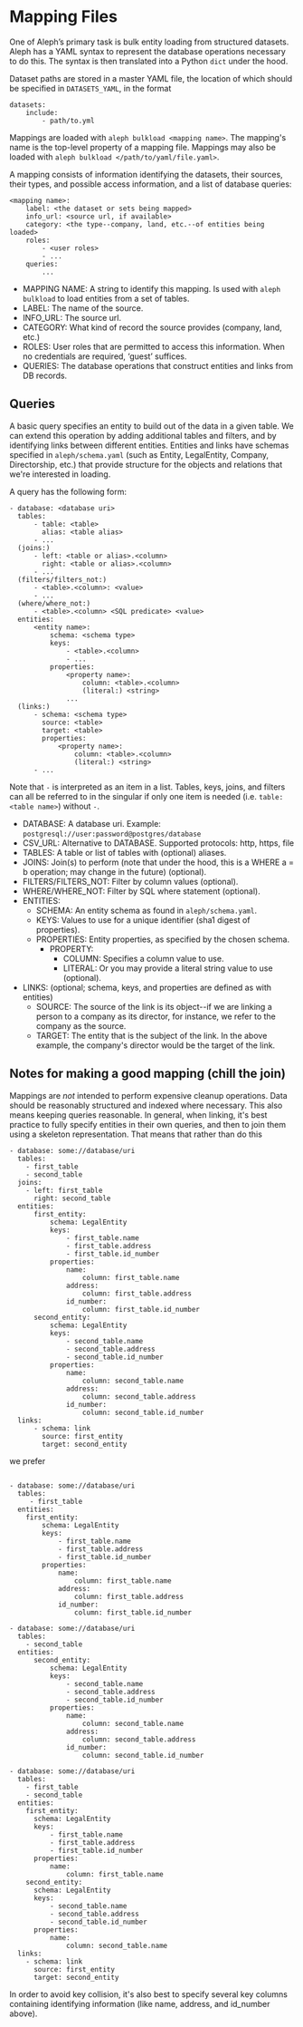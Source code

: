 # Mapping Files

One of Aleph’s primary task is bulk entity loading from structured datasets. Aleph has a YAML syntax to represent the database operations necessary to do this. The syntax is then translated into a Python `dict` under the hood.

Dataset paths are stored in a master YAML file, the location of which should be specified in `DATASETS_YAML`, in the format


```
datasets:
	include:
		- path/to.yml
```


Mappings are loaded with `aleph bulkload <mapping name>`. The mapping's name is the top-level property of a mapping file. Mappings may also be loaded with `aleph bulkload </path/to/yaml/file.yaml>`.

A mapping consists of information identifying the datasets, their sources, their types, and possible access information, and a list of database queries:


```
<mapping name>:
	label: <the dataset or sets being mapped>
	info_url: <source url, if available>
	category: <the type--company, land, etc.--of entities being loaded>
	roles:
		- <user roles>
		- ...
	queries:
		...
```


- MAPPING NAME: A string to identify this mapping. Is used with `aleph bulkload` to load entities from a set of tables.
- LABEL: The name of the source.
- INFO_URL: The source url.
- CATEGORY: What kind of record the source provides (company, land, etc.)
- ROLES: User roles that are permitted to access this information. When no credentials are required, ‘guest’ suffices.
- QUERIES: The database operations that construct entities and links from DB records.

## Queries

A basic query specifies an entity to build out of the data in a given table. We can extend this operation by adding additional tables and filters, and by identifying links between different entities. Entities and links have schemas specified in `aleph/schema.yaml` (such as Entity, LegalEntity, Company, Directorship, etc.) that provide structure for the objects and relations that we're interested in loading.

A query has the following form:

```
- database: <database uri>
  tables:
	  - table: <table>
	  	alias: <table alias>
	  - ...
  (joins:)
	  - left: <table or alias>.<column>
	  	right: <table or alias>.<column>
	  - ...
  (filters/filters_not:)
  	  - <table>.<column>: <value>
	  - ...
  (where/where_not:)
      - <table>.<column> <SQL predicate> <value>
  entities:
	  <entity name>:
		  schema: <schema type>
		  keys:
			  - <table>.<column>
			  - ...
		  properties:
			  <property name>:
				  column: <table>.<column>
				  (literal:) <string>
			  ...
  (links:)
	  - schema: <schema type>
		source: <table>
		target: <table>
	 	properties:
		  	<property name>:
				column: <table>.<column>
				(literal:) <string>
	  - ...
```

Note that `-` is interpreted as an item in a list. Tables, keys, joins, and filters can all be referred to in the singular if only one item is needed (i.e. `table: <table name>`) without `-`.

- DATABASE: A database uri. Example: `postgresql://user:password@postgres/database`
- CSV_URL: Alternative to DATABASE. Supported protocols: http, https, file
- TABLES: A table or list of tables with (optional) aliases.
- JOINS: Join(s) to perform (note that under the hood, this is a WHERE a = b operation; may change in the future) (optional).
- FILTERS/FILTERS_NOT: Filter by column values (optional).
- WHERE/WHERE_NOT: Filter by SQL where statement (optional).
- ENTITIES:
	- SCHEMA: An entity schema as found in `aleph/schema.yaml`.
	- KEYS: Values to use for a unique identifier (sha1 digest of properties).
	- PROPERTIES: Entity properties, as specified by the chosen schema.
		- PROPERTY:
			- COLUMN: Specifies a column value to use.
			- LITERAL: Or you may provide a literal string value to use (optional).
- LINKS: (optional; schema, keys, and properties are defined as with entities)
	- SOURCE: The source of the link is its object--if we are linking a person to a company as its director, for instance, we refer to the company as the source.
	- TARGET: The entity that is the subject of the link. In the above example, the company's director would be the target of the link.

## Notes for making a good mapping (chill the join)

Mappings are *not* intended to perform expensive cleanup operations. Data should be reasonably structured and indexed where necessary. This also means keeping queries reasonable. In general, when linking, it's best practice to fully specify entities in their own queries, and then to join them using a skeleton representation. That means that rather than do this

```
- database: some://database/uri
  tables:
  	- first_table
	- second_table
  joins:
    - left: first_table
	  right: second_table
  entities:
	  first_entity:
		  schema: LegalEntity
		  keys:
			  - first_table.name
			  - first_table.address
			  - first_table.id_number
		  properties:
			  name:
				  column: first_table.name
			  address:
				  column: first_table.address
			  id_number:
				  column: first_table.id_number
	  second_entity:
		  schema: LegalEntity
		  keys:
			  - second_table.name
			  - second_table.address
			  - second_table.id_number
		  properties:
			  name:
				  column: second_table.name
			  address:
				  column: second_table.address
			  id_number:
				  column: second_table.id_number
  links:
	  - schema: link
	    source: first_entity
	    target: second_entity
```

we prefer

```

- database: some://database/uri
  tables:
     - first_table
  entities:
  	first_entity:
	  	schema: LegalEntity
		keys:
			- first_table.name
			- first_table.address
			- first_table.id_number
		properties:
			name:
				column: first_table.name
			address:
				column: first_table.address
			id_number:
				column: first_table.id_number

- database: some://database/uri
  tables:
  	- second_table
  entities:
	  second_entity:
		  schema: LegalEntity
		  keys:
			  - second_table.name
			  - second_table.address
			  - second_table.id_number
		  properties:
			  name:
				  column: second_table.name
			  address:
				  column: second_table.address
			  id_number:
				  column: second_table.id_number

- database: some://database/uri
  tables:
  	- first_table
	- second_table
  entities:
  	first_entity:
	  schema: LegalEntity
	  keys:
		  - first_table.name
		  - first_table.address
		  - first_table.id_number
	  properties:
		  name:
			  column: first_table.name	  
  	second_entity:
	  schema: LegalEntity
	  keys:
		  - second_table.name
		  - second_table.address
		  - second_table.id_number
	  properties:
		  name:
			  column: second_table.name
  links:
  	- schema: link
	  source: first_entity
	  target: second_entity

```

In order to avoid key collision, it's also best to specify several key columns containing identifying information (like name, address, and id_number above).
